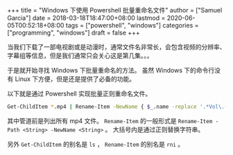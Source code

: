 +++
title = "Windows 下使用 Powershell 批量重命名文件"
author = ["Samuel Garcia"]
date = 2018-03-18T18:47:00+08:00
lastmod = 2020-06-05T00:52:18+08:00
tags = ["powershell", "windows"]
categories = ["programming", "windows"]
draft = false
+++

当我们下载了一部电视剧或是动漫时，通常文件名非常长，会包含视频的分辨率、字幕组等信息，但是我们通常只会关心这是第几集。。。

<!--more-->

于是就开始寻找 Windows 下批量重命名的方法。
虽然 Windows 下的命令行没有 Linux 下方便，但是还是提供了必备的功能。

以下就是通过 Powershell 实现批量正则重命名文件。

```sh
Get-ChildItem *.mp4 | Rename-Item -NewName { $_.name -replace '.*Vol\.([0-9]{1}).*', 'Video_$1.mp4' }
```

其中管道前是列出所有 mp4 文件。
`Rename-Item` 的一般形式是 `Rename-Item -Path <String> -NewName <String>` 。
大括号内是通过正则替换字符串。

另外 `Get-ChildItem` 的别名是 `ls` ， `Rename-Item` 的别名是 `rni` 。
